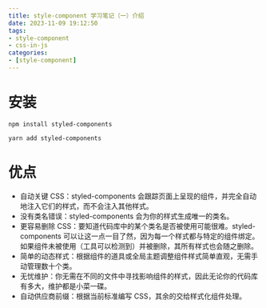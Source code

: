 ```yaml
---
title: style-component 学习笔记（一）介绍
date: 2023-11-09 19:12:50
tags:
- style-component
- css-in-js
categories:
- [style-component]
---
```


# 安装

```
npm install styled-components

yarn add styled-components
```

# 优点

* 自动关键 CSS：styled-components 会跟踪页面上呈现的组件，并完全自动地注入它们的样式，而不会注入其他样式。
* 没有类名错误：styled-components 会为你的样式生成唯一的类名。
* 更容易删除 CSS：要知道代码库中的某个类名是否被使用可能很难。styled-components 可以让这一点一目了然，因为每一个样式都与特定的组件绑定。如果组件未被使用（工具可以检测到）并被删除，其所有样式也会随之删除。
* 简单的动态样式：根据组件的道具或全局主题调整组件样式简单直观，无需手动管理数十个类。
* 无忧维护：你无需在不同的文件中寻找影响组件的样式，因此无论你的代码库有多大，维护都是小菜一碟。
* 自动供应商前缀：根据当前标准编写 CSS，其余的交给样式化组件处理。